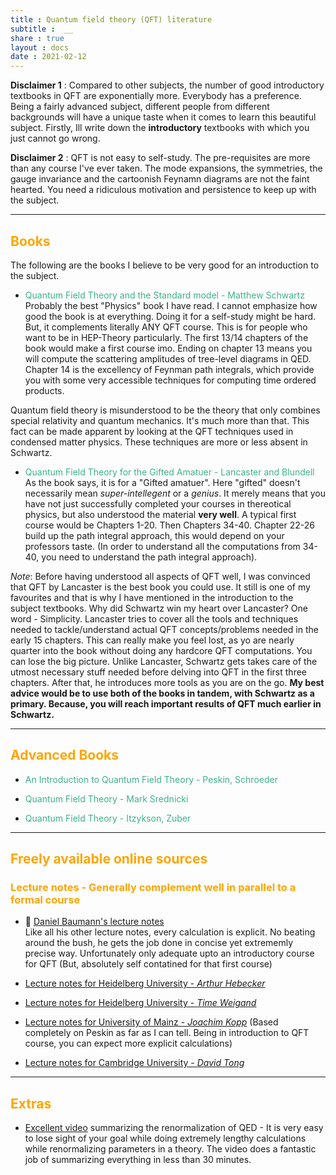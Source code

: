 ```yaml
---
title : Quantum field theory (QFT) literature
subtitle :  __
share : true
layout : docs
date : 2021-02-12
---
```


**Disclaimer 1** :  Compared to other subjects, the number of good introductory textbooks in QFT are exponentially more. Everybody has a preference. Being a fairly advanced subject, different people from different backgrounds will have a unique taste when it comes to learn this beautiful subject. Firstly, Ill write down the **introductory** textbooks with which you just cannot go wrong.

**Disclaimer 2** : QFT is not easy to self-study. The pre-requisites are more than any course I've ever taken. The mode expansions, the symmetries, the gauge invariance and the cartoonish Feynamn diagrams are not the faint hearted. You need a ridiculous motivation and persistence to keep up with the subject. 
<hr>

## <span style="color:orange"> Books  </span>
The following are the books I believe to be very good for an introduction to the subject.

- <span style = "color:#3db18b"> Quantum Field Theory and the Standard model - Matthew Schwartz </span> <br>Probably the best "Physics" book I have read. I cannot emphasize how good the book is at everything. Doing it for a self-study might be hard. But, it complements literally ANY QFT course. This is for people who want to be in HEP-Theory particularly. The first 13/14 chapters of the book would make a first course imo. Ending on chapter 13 means you will compute the scattering amplitudes of tree-level diagrams in QED. Chapter 14 is the excellency of Feynman path integrals, which provide you with some very accessible techniques for computing time ordered products.

Quantum field theory is misunderstood to be the theory that only combines special relativity and quantum mechanics. It's much more than that. This fact can be made apparent by looking at the QFT techniques used in condensed matter physics. These techniques are more or less absent in Schwartz.

- <span style = "color:#3db18b"> Quantum Field Theory for the Gifted Amatuer - Lancaster and Blundell </span> <br> As the book says, it is for a "Gifted amatuer". Here "gifted" doesn't necessarily mean *super-intellegent* or a *genius*. It merely means that you have not just successfully completed your courses in thereotical physics, but also understood the material **very well**. A typical first course would be Chapters 1-20. Then Chapters 34-40. Chapter 22-26 build up the path integral approach, this would depend on your professors taste. (In order to understand all the computations from 34-40, you need to understand the path integral approach).

*Note*:  Before having understood all aspects of QFT well, I was convinced that QFT by Lancaster is the best book you could use. It still is one of my favourites and that is why I have mentioned in the introduction to the subject textbooks. Why did Schwartz win my heart over Lancaster? One word - Simplicity. Lancaster tries to cover all the tools and techniques needed to tackle/understand actual QFT concepts/problems needed in the early 15 chapters. This can really make you feel lost, as yo are nearly quarter into the book without doing any hardcore QFT computations. You can lose the big picture. Unlike Lancaster, Schwartz gets takes care of the utmost necessary stuff needed before delving into QFT in the first three chapters. After that, he introduces more tools as you are on the go.
**My best advice would be to use both of the books in tandem, with Schwartz as a primary. Because, you will reach important results of QFT much earlier in Schwartz.**

<hr>

## <span style="color:orange"> Advanced Books  </span>

- <span style = "color:#3db18b"> An Introduction to Quantum Field Theory - Peskin, Schroeder</span> <br>

- <span style = "color:#3db18b"> Quantum Field Theory - Mark Srednicki </span> <br>

- <span style = "color:#3db18b"> Quantum Field Theory - Itzykson, Zuber </span> <br>

<hr>

## <span style="color:orange">Freely available online sources</span>

### <span style="color:orange"> Lecture notes - Generally complement well in parallel to a formal course </span>

- :star2: [Daniel Baumann's lecture notes](http://cosmology.amsterdam/qft/) <br>
Like all his other lecture notes, every calculation is explicit. No beating around the bush, he gets the job done in concise yet extrememly precise way. Unfortunately only adequate upto an introductory course for QFT (But, absolutely self contatined for that first course)

- [Lecture notes for Heidelberg University - _Arthur Hebecker_](https://www.thphys.uni-heidelberg.de/~hebecker/QFTI/Skript/main.pdf)

- [Lecture notes for Heidelberg University - _Time Weigand_](https://www.thphys.uni-heidelberg.de/~weigand/QFT2-14/SkriptQFT2.pdf)

- [Lecture notes for University of Mainz - *Joachim Kopp*](https://www.staff.uni-mainz.de/jkopp/qft2-2016-material/lecture-notes.pdf) (Based completely on Peskin as far as I can tell. Being in introduction to QFT course, you can expect more explicit calculations)

- [Lecture notes for Cambridge University - *David Tong*](https://www.damtp.cam.ac.uk/user/tong/qft/qft.pdf)

<hr>

## <span style="color:orange"> Extras </span>
- [Excellent video](https://www.youtube.com/watch?v=NZkX0uT8gtM) summarizing the renormalization of QED - It is very easy to lose sight of your goal while doing extremely lengthy calculations while renormalizing parameters in a theory. The video does a fantastic job of summarizing everything in less than 30 minutes.

